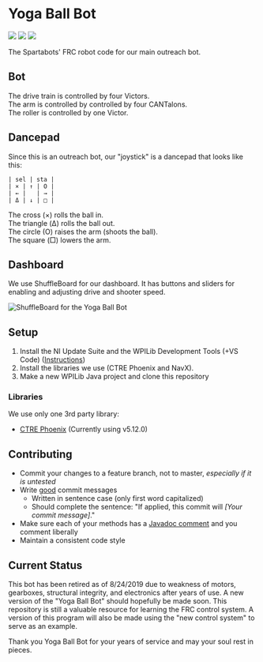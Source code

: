 # Yoga Ball Bot

![](https://img.shields.io/github/contributors/SkylineSpartabots/YogaBallBot.svg?style=flat-square)
![](https://img.shields.io/github/languages/code-size/SkylineSpartabots/YogaBallBot.svg?style=flat-square)
![](https://img.shields.io/github/license/SkylineSpartabots/YogaBallBot.svg?style=flat-square)

The Spartabots' FRC robot code for our main outreach bot.

## Bot

The drive train is controlled by four Victors.  
The arm is controlled by controlled by four CANTalons.  
The roller is controlled by one Victor.

## Dancepad

Since this is an outreach bot, our "joystick" is a dancepad that looks like this:
```
| sel | sta |
| × | ↑ | O |
| ← |   | → |
| Δ | ↓ | □ |
```
The cross (×) rolls the ball in.  
The triangle (Δ) rolls the ball out.  
The circle (O) raises the arm (shoots the ball).  
The square (□) lowers the arm.

## Dashboard

We use ShuffleBoard for our dashboard. It has buttons and sliders for enabling and adjusting drive and shooter speed.

![ShuffleBoard for the Yoga Ball Bot](https://user-images.githubusercontent.com/14433542/52677678-bde70a80-2ee3-11e9-97ee-eb9d55db1ab0.png)

## Setup

1. Install the NI Update Suite and the WPILib Development Tools (+VS Code) ([Instructions][installation-instructions])
2. Install the libraries we use (CTRE Phoenix and NavX).
3. Make a new WPILib Java project and clone this repository

### Libraries
We use only one 3rd party library:
- [CTRE Phoenix][ctre-phoenix] (Currently using v5.12.0)

## Contributing
- Commit your changes to a feature branch, not to master, _especially if it is untested_
- Write [good][good-commit-message] commit messages
	- Written in sentence case (only first word capitalized)
	- Should complete the sentence: "If applied, this commit will _[Your commit message]_."
- Make sure each of your methods has a [Javadoc comment][javadoc-comment] and you comment liberally
- Maintain a consistent code style

[installation-instructions]: https://wpilib.screenstepslive.com/s/currentCS/m/java/l/1027504-installing-the-frc-update-suite-all-languages
[ctre-phoenix]: http://www.ctr-electronics.com/control-system/hro.html#product_tabs_technical_resources
[good-commit-message]: https://juffalow.com/other/write-good-git-commit-message
[javadoc-comment]: https://en.wikipedia.org/wiki/Javadoc#Structure_of_a_Javadoc_comment

## Current Status
This bot has been retired as of 8/24/2019 due to weakness of motors, gearboxes, structural integrity, and electronics after years of use. A new version of the "Yoga Ball Bot" should hopefully be made soon. This repository is still a valuable resource for learning the FRC control system. A version of this program will also be made using the "new control system" to serve as an example.

Thank you Yoga Ball Bot for your years of service and may your soul rest in pieces.
